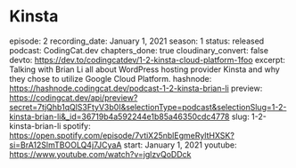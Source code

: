 # Kinsta

episode: 2
recording_date: January 1, 2021
season: 1
status: released
podcast: CodingCat.dev
chapters_done: true
cloudinary_convert: false
devto: https://dev.to/codingcatdev/1-2-kinsta-cloud-platform-1foo
excerpt: Talking with Brian Li all about WordPress hosting provider Kinsta and why they chose to utilize Google Cloud Platform.
hashnode: https://hashnode.codingcat.dev/podcast-1-2-kinsta-brian-li
preview: https://codingcat.dev/api/preview?secret=7tjQhb1qQlS3FtyV3b0I&selectionType=podcast&selectionSlug=1-2-kinsta-brian-li&_id=36719b4a592244e1b85a46350cdc4778
slug: 1-2-kinsta-brian-li
spotify: https://open.spotify.com/episode/7vtiX25nblEgmeRyltHXSK?si=BrA12SlmTBOOLQ4j7JCyaA
start: January 1, 2021
youtube: https://www.youtube.com/watch?v=jglzvQoDDck
